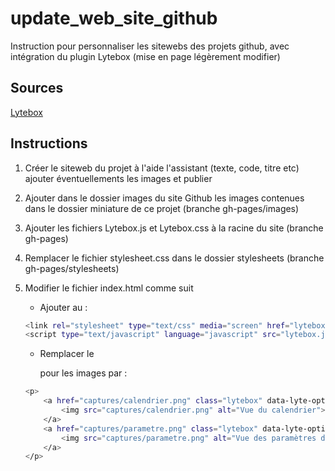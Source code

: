 # update_web_site_github
Instruction pour personnaliser les sitewebs des projets github, avec intégration du plugin Lytebox (mise en page légèrement modifier)

## Sources
[Lytebox](<http://lytebox.com/>)

## Instructions
1. Créer le siteweb du projet à l'aide l'assistant (texte, code, titre etc) ajouter éventuellements les images et publier
2. Ajouter dans le dossier images du site Github les images contenues dans le dossier miniature de ce projet (branche gh-pages/images)
3. Ajouter les fichiers Lytebox.js et Lytebox.css à la racine du site (branche gh-pages)
4. Remplacer le fichier stylesheet.css dans le dossier stylesheets (branche gh-pages/stylesheets)
5. Modifier le fichier index.html comme suit 
	* Ajouter au <head> :
	```bash
	<link rel="stylesheet" type="text/css" media="screen" href="lytebox.css">
	<script type="text/javascript" language="javascript" src="lytebox.js"></script>
	```

	* Remplacer le <p> pour les images par :
	```bash
	<p>
		<a href="captures/calendrier.png" class="lytebox" data-lyte-options="group:vacation" data-title="Vue du calendrier" data-description="">
			<img src="captures/calendrier.png" alt="Vue du calendrier">
		</a>
		<a href="captures/parametre.png" class="lytebox" data-lyte-options="group:vacation" data-title="Vue des paramètres d'affichage" data-description="">
			<img src="captures/parametre.png" alt="Vue des paramètres d'affichage">
		</a>
	</p>
	```

